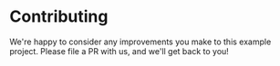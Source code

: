 # Contributing
We're happy to consider any improvements you make to this example project. Please file a PR with us, and we'll get back to you!
